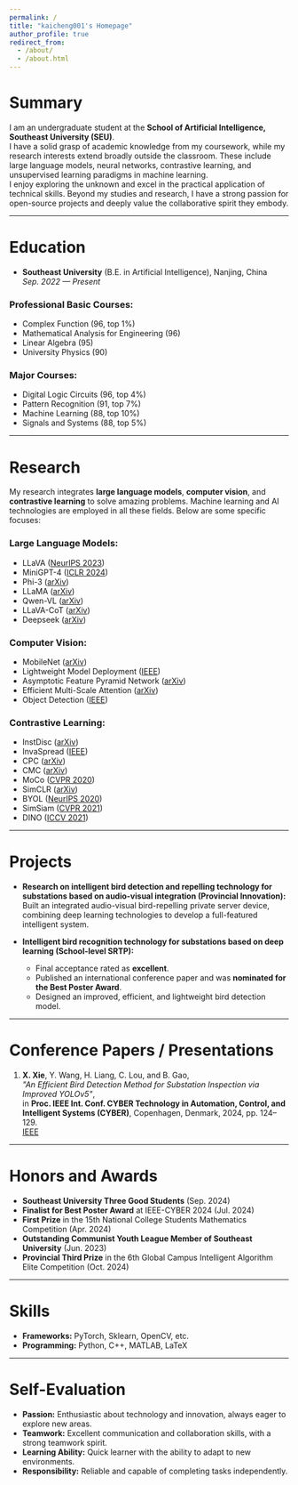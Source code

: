 ```yaml
---
permalink: /
title: "kaicheng001's Homepage"
author_profile: true
redirect_from: 
  - /about/
  - /about.html
---
```


# Summary
I am an undergraduate student at the **School of Artificial Intelligence, Southeast University (SEU)**.  
I have a solid grasp of academic knowledge from my coursework, while my research interests extend broadly outside the classroom. These include large language models, neural networks, contrastive learning, and unsupervised learning paradigms in machine learning.  
I enjoy exploring the unknown and excel in the practical application of technical skills. Beyond my studies and research, I have a strong passion for open-source projects and deeply value the collaborative spirit they embody.

---

# Education
- **Southeast University** (B.E. in Artificial Intelligence), Nanjing, China  
  _Sep. 2022 — Present_

### Professional Basic Courses:
- Complex Function (96, top 1%)
- Mathematical Analysis for Engineering (96)  
- Linear Algebra (95)  
- University Physics (90)

### Major Courses:
- Digital Logic Circuits (96, top 4%)
- Pattern Recognition (91, top 7%)
- Machine Learning (88, top 10%)
- Signals and Systems (88, top 5%)

---

# Research
My research integrates **large language models**, **computer vision**, and **contrastive learning** to solve amazing problems. Machine learning and AI technologies are employed in all these fields. Below are some specific focuses:  

### Large Language Models:
- LLaVA ([NeurIPS 2023](https://proceedings.neurips.cc/paper_files/paper/2023/file/6dcf277ea32ce3288914faf369fe6de0-Paper-Conference.pdf))  
- MiniGPT-4 ([ICLR 2024](https://openreview.net/forum?id=1tZbq88f27))  
- Phi-3 ([arXiv](https://arxiv.org/abs/2306.11644))  
- LLaMA ([arXiv](https://arxiv.org/abs/2302.13971))  
- Qwen-VL ([arXiv](https://arxiv.org/abs/2308.12966))  
- LLaVA-CoT ([arXiv](https://arxiv.org/abs/2411.10440))  
- Deepseek ([arXiv](https://arxiv.org/abs/2401.02954))  

### Computer Vision:
- MobileNet ([arXiv](https://arxiv.org/abs/1704.04861))  
- Lightweight Model Deployment ([IEEE](https://ieeexplore.ieee.org/document/10748798))  
- Asymptotic Feature Pyramid Network ([arXiv](https://arxiv.org/abs/2306.15988))  
- Efficient Multi-Scale Attention ([arXiv](https://arxiv.org/abs/2305.13563))  
- Object Detection ([IEEE](https://ieeexplore.ieee.org/document/10748798))  

### Contrastive Learning:
- InstDisc ([arXiv](https://arxiv.org/abs/1805.01978))  
- InvaSpread ([IEEE](https://ieeexplore.ieee.org/document/8953747))  
- CPC ([arXiv](https://arxiv.org/abs/1807.03748))  
- CMC ([arXiv](https://arxiv.org/abs/1906.05849))  
- MoCo ([CVPR 2020](https://openaccess.thecvf.com/content_CVPR_2020/html/He_Momentum_Contrast_for_Unsupervised_Visual_Representation_Learning_CVPR_2020_paper.html))  
- SimCLR ([arXiv](https://arxiv.org/abs/2002.05709))  
- BYOL ([NeurIPS 2020](https://papers.nips.cc/paper/2020/file/f3ada80d5c4ee70142b17b8192b2958e-Paper.pdf))  
- SimSiam ([CVPR 2021](https://openaccess.thecvf.com/content/CVPR2021/papers/Chen_Exploring_Simple_Siamese_Representation_Learning_CVPR_2021_paper.pdf))  
- DINO ([ICCV 2021](https://openaccess.thecvf.com/content/ICCV2021/papers/Caron_Emerging_Properties_in_Self-Supervised_Vision_Transformers_ICCV_2021_paper.pdf))  

---

# Projects
- **Research on intelligent bird detection and repelling technology for substations based on audio-visual integration (Provincial Innovation):**  
  Built an integrated audio-visual bird-repelling private server device, combining deep learning technologies to develop a full-featured intelligent system.  

- **Intelligent bird recognition technology for substations based on deep learning (School-level SRTP):**  
  - Final acceptance rated as **excellent**.  
  - Published an international conference paper and was **nominated for the Best Poster Award**.  
  - Designed an improved, efficient, and lightweight bird detection model.  

---

# Conference Papers / Presentations
1. **X. Xie**, Y. Wang, H. Liang, C. Lou, and B. Gao,  
   _"An Efficient Bird Detection Method for Substation Inspection via Improved YOLOv5"_,  
   in **Proc. IEEE Int. Conf. CYBER Technology in Automation, Control, and Intelligent Systems (CYBER)**, Copenhagen, Denmark, 2024, pp. 124–129.  
   [IEEE](https://doi.org/10.1109/CYBER63482.2024.10748798)

---

# Honors and Awards
- **Southeast University Three Good Students** (Sep. 2024)  
- **Finalist for Best Poster Award** at IEEE-CYBER 2024 (Jul. 2024)  
- **First Prize** in the 15th National College Students Mathematics Competition (Apr. 2024)  
- **Outstanding Communist Youth League Member of Southeast University** (Jun. 2023)  
- **Provincial Third Prize** in the 6th Global Campus Intelligent Algorithm Elite Competition (Oct. 2024)  

---

# Skills
- **Frameworks:** PyTorch, Sklearn, OpenCV, etc.  
- **Programming:** Python, C++, MATLAB, LaTeX  

---

# Self-Evaluation
- **Passion:** Enthusiastic about technology and innovation, always eager to explore new areas.  
- **Teamwork:** Excellent communication and collaboration skills, with a strong teamwork spirit.  
- **Learning Ability:** Quick learner with the ability to adapt to new environments.  
- **Responsibility:** Reliable and capable of completing tasks independently.  

